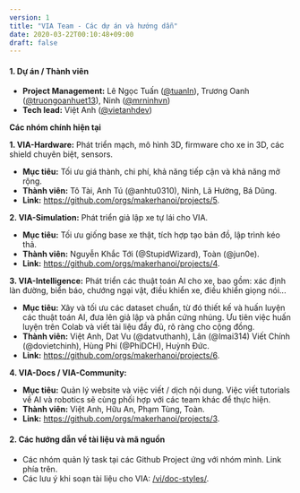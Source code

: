```yaml
---
version: 1
title: "VIA Team - Các dự án và hướng dẫn"
date: 2020-03-22T00:10:48+09:00
draft: false
---
```


#### 1. Dự án / Thành viên

- **Project Management:** Lê Ngọc Tuấn ([@tuanln](https://github.com/tuanln)), Trương Oanh ([@truongoanhuet13](https://github.com/truongoanhuet13)), Ninh ([@mrninhvn](https://github.com/mrninhvn))
- **Tech lead:** Việt Anh ([@vietanhdev](https://github.com/vietanhdev))

**Các nhóm chính hiện tại**

**1. VIA-Hardware:** Phát triển mạch, mô hình 3D, firmware cho xe in 3D, các shield chuyên biệt, sensors.

- **Mục tiêu:** Tối ưu giá thành, chi phí, khả năng tiếp cận và khả năng mở rộng.
- **Thành viên:** Tô Tài, Anh Tú (@anhtu0310), Ninh, Lã Hường, Bá Dũng.
- **Link:** <https://github.com/orgs/makerhanoi/projects/5>.

**2. VIA-Simulation:** Phát triển giả lập xe tự lái cho VIA.

- **Mục tiêu:** Tối ưu giống base xe thật, tích hợp tạo bản đồ, lập trình kéo thả.
- **Thành viên:** Nguyễn Khắc Tới (@StupidWizard), Toàn (@jun0e).
- **Link:** <https://github.com/orgs/makerhanoi/projects/4>.

**3. VIA-Intelligence:** Phát triển các thuật toán AI cho xe, bao gồm: xác định làn đường, biển báo, chướng ngại vật, điều khiển xe, điều khiển giọng nói...

- **Mục tiêu:** Xây và tối ưu các dataset chuẩn, từ đó thiết kế và huấn luyện các thuật toán AI, đưa lên giả lập và phần cứng nhúng. Ưu tiên việc huấn luyện trên Colab và viết tài liệu đầy đủ, rõ ràng cho cộng đồng.
- **Thành viên:** Việt Anh, Dat Vu (@datvuthanh), Lân (@lmai314) Viết Chính (@dovietchinh), Hùng Phi (@PhiDCH), Huỳnh Đức.
- **Link:** <https://github.com/orgs/makerhanoi/projects/6>.

**4. VIA-Docs / VIA-Community:** 

- **Mục tiêu:** Quản lý website và việc viết / dịch nội dung. Việc viết tutorials về AI và robotics sẽ cùng phối hợp với các team khác để thực hiện.
- **Thành viên:** Việt Anh, Hữu An, Phạm Tùng, Toàn.
- **Link:** <https://github.com/orgs/makerhanoi/projects/3>.

#### 2. Các hướng dẫn về tài liệu và mã nguồn

- Các nhóm quản lý task tại các Github Project ứng với nhóm mình. Link phía trên.
- Các lưu ý khi soạn tài liệu cho VIA: [/vi/doc-styles/](/vi/doc-styles/).